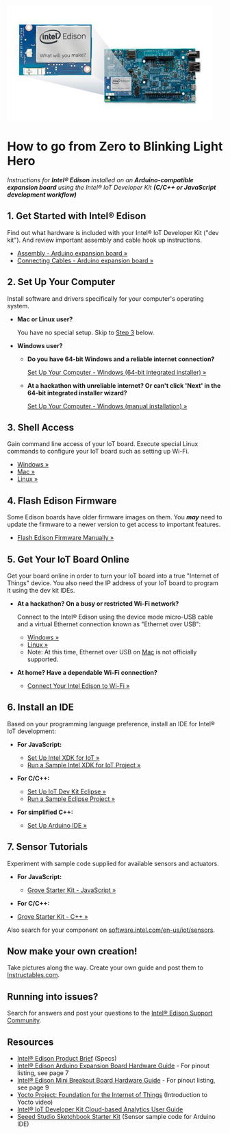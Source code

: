 ![Arduino Expansion Board with Intel® Edison](images/arduino_expansion_board_with_edison.jpg)

# How to go from Zero to Blinking Light Hero

_Instructions for **Intel® Edison** installed on an **Arduino-compatible expansion board** using the Intel® IoT Developer Kit **(C/C++ or JavaScript development workflow)**_


## 1. Get Started with Intel® Edison

Find out what hardware is included with your Intel® IoT Developer Kit ("dev kit"). And review important assembly and cable hook up instructions.

* [Assembly - Arduino expansion board »](/assembly/arduino_expansion_board/assembly.md)
* [Connecting Cables - Arduino expansion board »](/assembly/arduino_expansion_board/connecting_cables.md)


## 2. Set Up Your Computer

Install software and drivers specifically for your computer's operating system. 

* **Mac or Linux user?** 

  You have no special setup. Skip to [Step 3](#3-shell-access) below.

* **Windows user?**

  * **Do you have 64-bit Windows and a reliable internet connection?**  

      [Set Up Your Computer - Windows (64-bit integrated installer) »](/computer_setup/windows/64bit_integrated_installer.md)

  * **At a hackathon with unreliable internet? Or can't click 'Next' in the 64-bit integrated installer wizard?** 

      [Set Up Your Computer - Windows (manual installation) »](/computer_setup/windows/manual_installation.md)


## 3. Shell Access

Gain command line access of your IoT board. Execute special Linux commands to configure your IoT board such as setting up Wi-Fi.

* [Windows »](/shell_access/windows/serial_connection.md)
* [Mac »](/shell_access/mac/serial_connection.md)
* [Linux »](/shell_access/linux/serial_connection.md)


## 4. Flash Edison Firmware

Some Edison boards have older firmware images on them. You **_may_** need to update the firmware to a newer version to get access to important features.

* [Flash Edison Firmware Manually »](/flash_firmware/manually.md)


## 5. Get Your IoT Board Online

Get your board online in order to turn your IoT board into a true "Internet of Things" device. You also need the IP address of your IoT board to program it using the dev kit IDEs.

* **At a hackathon? On a busy or restricted Wi-Fi network?**
  
  Connect to the Intel® Edison using the device mode micro-USB cable and a virtual Ethernet connection known as "Ethernet over USB":
  
  * [Windows »](/connectivity/ethernet_over_usb/windows/connect.md)
  * [Linux »](/connectivity/ethernet_over_usb/linux/connect.md)
  * Note: At this time, Ethernet over USB on [Mac](/connectivity/ethernet_over_usb/mac/connect.md) is not officially supported.

* **At home? Have a dependable Wi-Fi connection?**

  * [Connect Your Intel Edison to Wi-Fi »](/connectivity/wifi/connect.md)


## 6. Install an IDE

Based on your programming language preference, install an IDE for Intel® IoT development:

* **For JavaScript:**
  * [Set Up Intel XDK for IoT »](/ide_setup/xdk/setup.md)
  * [Run a Sample Intel XDK for IoT Project »](/ide_setup/xdk/create_project.md)

* **For C/C++:**
  * [Set Up IoT Dev Kit Eclipse »](/ide_setup/eclipse/setup.md)
  * [Run a Sample Eclipse Project »](/ide_setup/eclipse/create_project.md)

* **For simplified C++:** 
  * [Set Up Arduino IDE »](https://software.intel.com/en-us/articles/install-arduino-ide-on-intel-iot-platforms)


## 7. Sensor Tutorials

Experiment with sample code supplied for available sensors and actuators.

* **For JavaScript:**
  * [Grove Starter Kit - JavaScript »](/sensor_examples/javascript/grove_starter_kit.md)

* **For C/C++:**
 * [Grove Starter Kit - C++ »](/sensor_examples/c/grove_starter_kit.md)

Also search for your component on [software.intel.com/en-us/iot/sensors](http://software.intel.com/en-us/iot/sensors).


## Now make your own creation!

Take pictures along the way. Create your own guide and
post them to [Instructables.com](http://instructables.com/id/intel).


## Running into issues?

Search for answers and post your questions to the [Intel® Edison Support Community](https://communities.intel.com/community/tech/edison).


## Resources

* [Intel® Edison Product Brief](http://www.intel.com/support/edison/sb/CS-035277.htm) (Specs)
* [Intel® Edison Arduino Expansion Board Hardware Guide](http://www.intel.com/support/edison/sb/CS-035275.htm) - For pinout listing, see page 7
* [Intel® Edison Mini Breakout Board Hardware Guide](http://www.intel.com/support/edison/sb/CS-035252.htm) - For pinout listing, see page 9 
* [Yocto Project: Foundation for the Internet of Things](https://www.youtube.com/watch?v=ztsnQ3p59jA&list=PLg-UKERBljNw254jnyMNZiu8yqF8pPq0m&index=24) (Introduction to Yocto video)
* [Intel® IoT Developer Kit Cloud-based Analytics User Guide](https://software.intel.com/en-us/intel-iot-developer-kit-cloud-based-analytics-user-guide) 
* [Seeed Studio Sketchbook Starter Kit](https://github.com/Seeed-Studio/Sketchbook_Starter_Kit_V2.0) (Sensor sample code for Arduino IDE)
